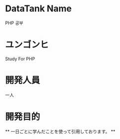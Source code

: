 DataTank Name
 =============
PHP 공부

ユンゴンヒ
=============

Study For PHP

開発人員
=============

一人  
 
開発目的
=============
 
** 一日ごとに学んだことを使って引用しております。 **
